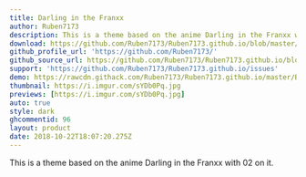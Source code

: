 ```yaml
---
title: Darling in the Franxx
author: Ruben7173
description: This is a theme based on the anime Darling in the Franxx with 02 on it.
download: https://github.com/Ruben7173/Ruben7173.github.io/blob/master/BetterDiscord-Themes/Darling-in-The-Franxx/02-theme.theme.css
github_profile_url: 'https://github.com/Ruben7173/'
github_source_url: https://github.com/Ruben7173/Ruben7173.github.io/blob/master/BetterDiscord-Themes/Darling-in-The-Franxx/02-theme.theme.css
support: 'https://github.com/Ruben7173/Ruben7173.github.io/issues'
demo: https://rawcdn.githack.com/Ruben7173/Ruben7173.github.io/master/BetterDiscord-Themes/Darling-in-The-Franxx/code.css
thumbnail: https://i.imgur.com/sYDb0Pq.jpg
previews: [https://i.imgur.com/sYDb0Pq.jpg]
auto: true
style: dark
ghcommentid: 96
layout: product
date: 2018-10-22T18:07:20.275Z
---
```

This is a theme based on the anime Darling in the Franxx with 02 on it.
